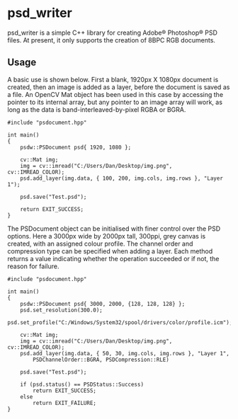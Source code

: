 # psd_writer
psd_writer is a simple C++ library for creating Adobe® Photoshop® PSD files. At present, it only supports the creation of 8BPC RGB documents.

## Usage
A basic use is shown below. First a blank, 1920px X 1080px document is created, then an image is added as a layer, before the document is saved as a file. An OpenCV Mat object has been used in this case by accessing the pointer to its internal array, but any pointer to an image array will work, as long as the data is band-interleaved-by-pixel RGBA or BGRA.

    #include "psdocument.hpp"

    int main()
    {
        psdw::PSDocument psd{ 1920, 1080 };

        cv::Mat img;
        img = cv::imread("C:/Users/Dan/Desktop/img.png", cv::IMREAD_COLOR);
        psd.add_layer(img.data, { 100, 200, img.cols, img.rows }, "Layer 1");

        psd.save("Test.psd");

        return EXIT_SUCCESS;
    }
    
The PSDocument object can be initialised with finer control over the PSD options. Here a 3000px wide by 2000px tall, 300ppi, grey canvas is created, with an assigned colour profile. The channel order and compression type can be specified when adding a layer. Each method returns a value indicating whether the operation succeeded or if not, the reason for failure.

    #include "psdocument.hpp"

    int main()
    {
        psdw::PSDocument psd{ 3000, 2000, {128, 128, 128} };
        psd.set_resolution(300.0);
        psd.set_profile("C:/Windows/System32/spool/drivers/color/profile.icm");

        cv::Mat img;
        img = cv::imread("C:/Users/Dan/Desktop/img.png", cv::IMREAD_COLOR);
        psd.add_layer(img.data, { 50, 30, img.cols, img.rows }, "Layer 1",
            PSDChannelOrder::BGRA, PSDCompression::RLE)

        psd.save("Test.psd");

        if (psd.status() == PSDStatus::Success)
            return EXIT_SUCCESS;
        else
            return EXIT_FAILURE;
    }
